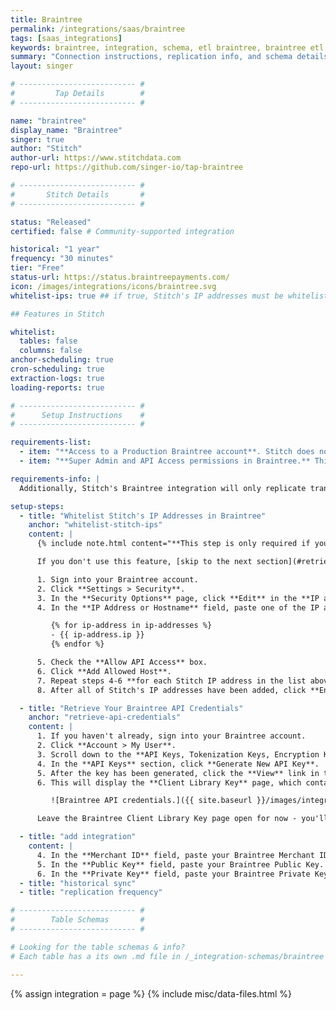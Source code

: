 ```yaml
---
title: Braintree
permalink: /integrations/saas/braintree
tags: [saas_integrations]
keywords: braintree, integration, schema, etl braintree, braintree etl, braintree schema
summary: "Connection instructions, replication info, and schema details for Stitch's Braintree integration."
layout: singer

# -------------------------- #
#         Tap Details        #
# -------------------------- #

name: "braintree"
display_name: "Braintree"
singer: true
author: "Stitch"
author-url: https://www.stitchdata.com
repo-url: https://github.com/singer-io/tap-braintree 

# -------------------------- #
#       Stitch Details       #
# -------------------------- #

status: "Released"
certified: false # Community-supported integration

historical: "1 year"
frequency: "30 minutes"
tier: "Free"
status-url: https://status.braintreepayments.com/
icon: /images/integrations/icons/braintree.svg
whitelist-ips: true ## if true, Stitch's IP addresses must be whitelisted to access this integration's data

## Features in Stitch

whitelist:
  tables: false
  columns: false
anchor-scheduling: true
cron-scheduling: true
extraction-logs: true
loading-reports: true

# -------------------------- #
#      Setup Instructions    #
# -------------------------- #

requirements-list:
  - item: "**Access to a Production Braintree account**. Stitch does not currently support connecting to Sandbox accounts."
  - item: "**Super Admin and API Access permissions in Braintree.** This is required to create the API access token in Braintree. [You can find info on Braintree user roles and permissions here](https://articles.braintreepayments.com/control-panel/basics/users-roles)."

requirements-info: |
  Additionally, Stitch's Braintree integration will only replicate transactions for the **default merchant account** in your Braintree instance. You can verify the merchant account set as the default by going to **Settings > Processing > Merchant Accounts** when signed into Braintree.

setup-steps:
  - title: "Whitelist Stitch's IP Addresses in Braintree"
    anchor: "whitelist-stitch-ips"
    content: |
      {% include note.html content="**This step is only required if you [restrict IP access to your Braintree account](https://articles.braintreepayments.com/reference/security/control-panel-whitelisting)**.<br><br>

      If you don't use this feature, [skip to the next section](#retrieve-api-credentials)." %}

      1. Sign into your Braintree account.
      2. Click **Settings > Security**.
      3. In the **Security Options** page, click **Edit** in the **IP and Hostname Restrictions** section.
      4. In the **IP Address or Hostname** field, paste one of the IP addresses from the following list:

         {% for ip-address in ip-addresses %}
         - {{ ip-address.ip }}
         {% endfor %}

      5. Check the **Allow API Access** box.
      6. Click **Add Allowed Host**.
      7. Repeat steps 4-6 **for each Stitch IP address in the list above**.
      8. After all of Stitch's IP addresses have been added, click **Enable Restrictions**.

  - title: "Retrieve Your Braintree API Credentials"
    anchor: "retrieve-api-credentials"
    content: |
      1. If you haven't already, sign into your Braintree account.
      2. Click **Account > My User**.
      3. Scroll down to the **API Keys, Tokenization Keys, Encryption Keys** section and click **View Authorizations**.
      4. In the **API Keys** section, click **Generate New API Key**.
      5. After the key has been generated, click the **View** link in the **Private Key** column.
      6. This will display the **Client Library Key** page, which contains your Braintree API credentials:

         ![Braintree API credentials.]({{ site.baseurl }}/images/integrations/braintree-api-credentials.png)

      Leave the Braintree Client Library Key page open for now - you'll need the **Public Key**, **Private Key**, and **Merchant ID** to complete the setup in Stitch.

  - title: "add integration"
    content: |
      4. In the **Merchant ID** field, paste your Braintree Merchant ID.
      5. In the **Public Key** field, paste your Braintree Public Key.
      6. In the **Private Key** field, paste your Braintree Private Key.
  - title: "historical sync"
  - title: "replication frequency"

# -------------------------- #
#        Table Schemas       #
# -------------------------- #

# Looking for the table schemas & info?
# Each table has a its own .md file in /_integration-schemas/braintree

---
```

{% assign integration = page %}
{% include misc/data-files.html %}
